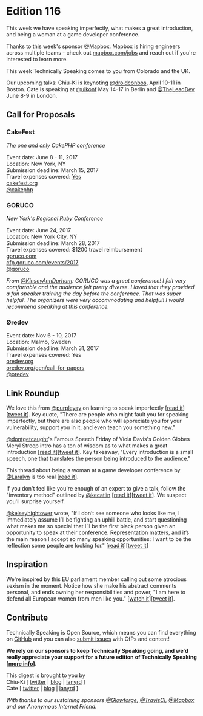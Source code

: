 # Edition 116

This week we have speaking imperfectly, what makes a great introduction, and being a woman at a game developer conference.

Thanks to this week's sponsor [@Mapbox](http://twitter.com/mapbox). Mapbox is hiring engineers across multiple teams - check out [mapbox.com/jobs](http://mapbox.com/jobs) and reach out if you're interested to learn more.

This week Technically Speaking comes to you from Colorado and the UK.

Our upcoming talks: Chiu-Ki is keynoting [@droidconbos](http://twitter.com/droidconbos), April 10-11 in Boston. Cate is speaking at [@uikonf](http://twitter.com/uikonf) May 14-17 in Berlin and [@TheLeadDev](http://twitter.com/theleaddev) June 8-9 in London.


## Call for Proposals

### CakeFest
*The one and only CakePHP conference*

Event date: June 8 - 11, 2017  
Location: New York, NY  
Submission deadline: March 15, 2017  
Travel expenses covered: [Yes](https://twitter.com/MeganKleyweg/status/840550715667947520)  
[cakefest.org](https://cakefest.org/)  
[@cakephp](https://twitter.com/cakephp/status/839807071507865602)


### GORUCO
*New York's Regional Ruby Conference*

Event date: June 24, 2017  
Location: New York City, NY  
Submission deadline: March 28, 2017  
Travel expenses covered: $1200 travel reimbursement  
[goruco.com](http://goruco.com/)  
[cfp.goruco.com/events/2017](http://cfp.goruco.com/events/2017)  
[@goruco](https://twitter.com/goruco)

*From [@KinseyAnnDurham](https://twitter.com/KinseyAnnDurham): GORUCO was a great conference! I felt very comfortable and the audience felt pretty diverse. I loved that they provided a fun speaker training the day before the conference. That was super helpful. The organizers were very accommodating and helpful! I would recommend speaking at this conference.*


### Øredev

Event date: Nov 6 - 10, 2017  
Location: Malmö, Sweden  
Submission deadline: March 31, 2017  
Travel expenses covered: Yes  
[oredev.org](http://www.oredev.org/)  
[oredev.org/gen/call-for-papers](http://www.oredev.org/gen/call-for-papers)  
[@oredev](https://twitter.com/oredev)


## Link Roundup

We love this from [@purpleyay](http://twitter.com/purpleyay) on learning to speak imperfectly [[read it](http://gwendolyn.io/learning-to-speak-imperfectly/)][[tweet it](https://twitter.com/home?status=Learning%20to%20Speak%20Imperfectly%20by%20%40purpleyay%20http%3A//gwendolyn.io/learning-to-speak-imperfectly/%20via%20%40techspeakdigest)]. Key quote, "There are people who might fault you for speaking imperfectly, but there are also people who will appreciate you for your vulnerability, support you in it, and even teach you something new."

[@dontgetcaught](http://twitter.com/dontgetcaught)'s Famous Speech Friday of Viola Davis's Golden Globes Meryl Streep intro has a ton of wisdom as to what makes a great introduction [[read it](http://eloquentwoman.blogspot.com/2017/02/famous-speech-friday-viola-daviss.html)][[tweet it](https://twitter.com/home?status=Famous%20Speech%20Friday%3A%20Viola%20Davis%27s%20Golden%20Globes%20Meryl%20Streep%20intro%20by%20%40dontgetcaught%20http%3A//eloquentwoman.blogspot.com/2017/02/famous-speech-friday-viola-daviss.html%20via%20%40techspeakdigest)]. Key takeaway, "Every introduction is a small speech, one that translates the person being introduced to the audience."

This thread about being a woman at a game developer conference by [@Laralyn](http://twitter.com/Laralyn) is too real [[read it](https://twitter.com/Laralyn/status/830172440776957952)].

If you don't feel like you're enough of an expert to give a talk, follow the "inventory method" outlined by [@kecatlin](http://twitter.com/kecatlin) [[read it](https://www.linkedin.com/pulse/you-dont-have-expert-share-your-expertise-karen-catlin)][[tweet it](https://twitter.com/home?status=You%20don%E2%80%99t%20have%20to%20be%20an%20expert%20to%20share%20your%20expertise%20by%20%40kecatlin%20https%3A//www.linkedin.com/pulse/you-dont-have-expert-share-your-expertise-karen-catlin%20via%20%40techspeakdigest)]. We suspect you'll surprise yourself.

[@kelseyhightower](http://twitter.com/kelseyhightower) wrote, "If I don’t see someone who looks like me, I immediately assume I’ll be fighting an uphill battle, and start questioning what makes me so special that I’ll be the first black person given an opportunity to speak at their conference. Representation matters, and it’s the main reason I accept so many speaking opportunities: I want to be the reflection some people are looking for." [[read it](https://medium.com/@kelseyhightower/tech-conferences-84d67cf994f6#.2rvdtnt6l)][[tweet it](https://twitter.com/home?status=Tech%20Conferences%20by%20%40kelseyhightower%20https%3A//medium.com/%40kelseyhightower/tech-conferences-84d67cf994f6%23.2rvdtnt6l%20via%20%40techspeakdigest)]

## Inspiration

We're inspired by this EU parliament member calling out some atrocious sexism in the moment. Notice how she make his abstract comments personal, and ends owning her responsibilities and power, "I am here to defend all European women from men like you." [[watch it](https://www.facebook.com/TelePolitics/videos/1124748420987424/)][[tweet it](https://twitter.com/home?status=EU%20parliament%20member%20calling%20out%20some%20atrocious%20sexism%20in%20the%20moment%20https%3A//www.facebook.com/TelePolitics/videos/1124748420987424/%20via%20%40techspeakdigest)].  

## Contribute

Technically Speaking is Open Source, which means you can find everything on [GitHub](https://github.com/catehstn/technically-speaking/) and you can also [submit issues](https://github.com/catehstn/technically-speaking/issues/new) with CfPs and content!

**We rely on our sponsors to keep Technically Speaking going, and we'd really appreciate your support for a future edition of Technically Speaking [[more info](http://www.techspeak.email/sponsorship/)].**  


This digest is brought to you by  
Chiu-Ki [ [twitter](https://twitter.com/chiuki) | [blog](http://blog.sqisland.com/) | [lanyrd](http://lanyrd.com/profile/chiuki/) ]  
Cate [ [twitter](https://twitter.com/catehstn) | [blog](http://www.cate.blog/) | [lanyrd](http://lanyrd.com/profile/catehstn/) ]

*With thanks to our sustaining sponsors [@Glowforge](http://twitter.com/glowforge), [@TravisCI](http://twitter.com/travisci), [@Mapbox](http://twitter.com/mapbox) and our Anonymous Internet Friend.*

